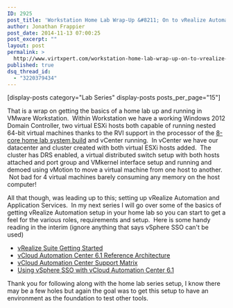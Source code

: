 ```yaml
---
ID: 2925
post_title: 'Workstation Home Lab Wrap-Up &#8211; On to vRealize Automation'
author: Jonathan Frappier
post_date: 2014-11-13 07:00:25
post_excerpt: ""
layout: post
permalink: >
  http://www.virtxpert.com/workstation-home-lab-wrap-up-on-to-vrealize-automation/
published: true
dsq_thread_id:
  - "3220379434"
---
```

[display-posts category="Lab Series" display-posts posts_per_page="15"]

That is a wrap on getting the basics of a home lab up and running in VMware Workstation.  Within Workstation we have a working Windows 2012 Domain Controller, two virtual ESXi hosts both capable of running nested 64-bit virtual machines thanks to the RVI support in the processor of the <a title="8-Core, 32GB RAM, 360GB Flash, 3TB, Dual-NIC Home Lab Part List" href="http://www.virtxpert.com/8-core-32gb-ram-360gb-flash-2tb-dual-nic-home-lab-part-list/">8-core home lab system build</a> and vCenter running.  In vCenter we have our datacenter and cluster created with both virtual ESXi hosts added.  The cluster has DRS enabled, a virtual distributed switch setup with both hosts attached and port group and VMkernel interface setup and running and demoed using vMotion to move a virtual machine from one host to another.  Not bad for 4 virtual machines barely consuming any memory on the host computer!

All that though, was leading up to this; setting up vRealize Automation and Application Services.  In my next series I will go over some of the basics of getting vRealize Automation setup in your home lab so you can start to get a feel for the various roles, requirements and setup.  Here is some handy reading in the interim (ignore anything that says vSphere SSO can't be used)
<ul>
	<li><a href="https://www.vmware.com/files/pdf/products/vmware_vrealize_cloud_management_platform_getting_started_guide.pdf" target="_blank">vRealize Suite Getting Started</a></li>
	<li><a href="http://www.vmware.com/files/pdf/products/vCloud/VMware-vCloud-Automation-Center-61-Reference-Architecture.pdf" target="_blank">vCloud Automation Center 6.1 Reference Architecture</a></li>
	<li><a href="http://www.vmware.com/pdf/vcloud-automation-center-61-support-matrix.pdf" target="_blank">vCloud Automation Center Support Matrix</a></li>
	<li><a href="http://www.vmware.com/files/pdf/products/vCloud/VMW-vRealize-Automation-61-Deployment-Guide-HA-Configurations.pdf" target="_blank">Using vSphere SSO with vCloud Automation Center 6.1</a></li>
</ul>
Thank you for following along with the home lab series setup, I know there may be a few holes but again the goal was to get this setup to have an environment as the foundation to test other tools.